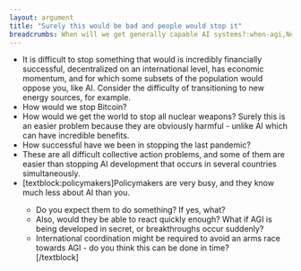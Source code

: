 ```yaml
---
layout: argument
title: "Surely this would be bad and people would stop it"
breadcrumbs: When will we get generally capable AI systems?:when-agi,Never:never,Surely this would be bad and people would stop it:surely-this-would-be-bad-and-people-would-stop-it
---
```

<ul><li>It is difficult to stop something that would is incredibly financially successful, decentralized on an international level, has economic momentum, and for which some subsets of the population would oppose you, like AI. Consider the difficulty of transitioning to new energy sources, for example.</li>
<li>How would we stop Bitcoin?</li>
<li>How would we get the world to stop all nuclear weapons? Surely this is an easier problem because they are obviously harmful - unlike AI which can have incredible benefits.</li>
<li>How successful have we been in stopping the last pandemic?</li>
<li>These are all difficult collective action problems, and some of them are easier than stopping AI development that occurs in several countries simultaneously.</li>
<li>[textblock:policymakers]Policymakers are very busy, and they know much less about AI than you.</li>
<ul><li>Do you expect them to do something? If yes, what?</li>
<li>Also, would they be able to react quickly enough? What if AGI is being developed in secret, or breakthroughs occur suddenly?</li>
<li>International coordination might be required to avoid an arms race towards AGI - do you think this can be done in time?<br/>[/textblock]</li>
